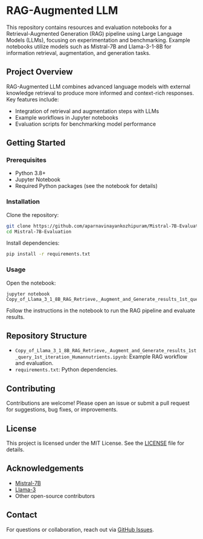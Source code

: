 # RAG-Augmented LLM

This repository contains resources and evaluation notebooks for a Retrieval-Augmented Generation (RAG) pipeline using Large Language Models (LLMs), focusing on experimentation and benchmarking. Example notebooks utilize models such as Mistral-7B and Llama-3-1-8B for information retrieval, augmentation, and generation tasks.

## Project Overview

RAG-Augmented LLM combines advanced language models with external knowledge retrieval to produce more informed and context-rich responses.  
Key features include:
- Integration of retrieval and augmentation steps with LLMs
- Example workflows in Jupyter notebooks
- Evaluation scripts for benchmarking model performance

## Getting Started

### Prerequisites

- Python 3.8+
- Jupyter Notebook
- Required Python packages (see the notebook for details)

### Installation

Clone the repository:
```bash
git clone https://github.com/aparnavinayankozhipuram/Mistral-7B-Evaluation.git
cd Mistral-7B-Evaluation
```

Install dependencies:
```bash
pip install -r requirements.txt
```

### Usage

Open the notebook:
```
jupyter notebook Copy_of_Llama_3_1_8B_RAG_Retrieve,_Augment_and_Generate_results_1st_query_1st_iteration_Humannutrients.ipynb
```

Follow the instructions in the notebook to run the RAG pipeline and evaluate results.

## Repository Structure

- `Copy_of_Llama_3_1_8B_RAG_Retrieve,_Augment_and_Generate_results_1st_query_1st_iteration_Humannutrients.ipynb`: Example RAG workflow and evaluation.
- `requirements.txt`: Python dependencies.

## Contributing

Contributions are welcome! Please open an issue or submit a pull request for suggestions, bug fixes, or improvements.

## License

This project is licensed under the MIT License. See the [LICENSE](LICENSE) file for details.

## Acknowledgements

- [Mistral-7B](https://github.com/mistralai/Mistral-7B)
- [Llama-3](https://github.com/meta-llama/llama3)
- Other open-source contributors

## Contact

For questions or collaboration, reach out via [GitHub Issues](https://github.com/aparnavinayankozhipuram/Mistral-7B-Evaluation/issues).
